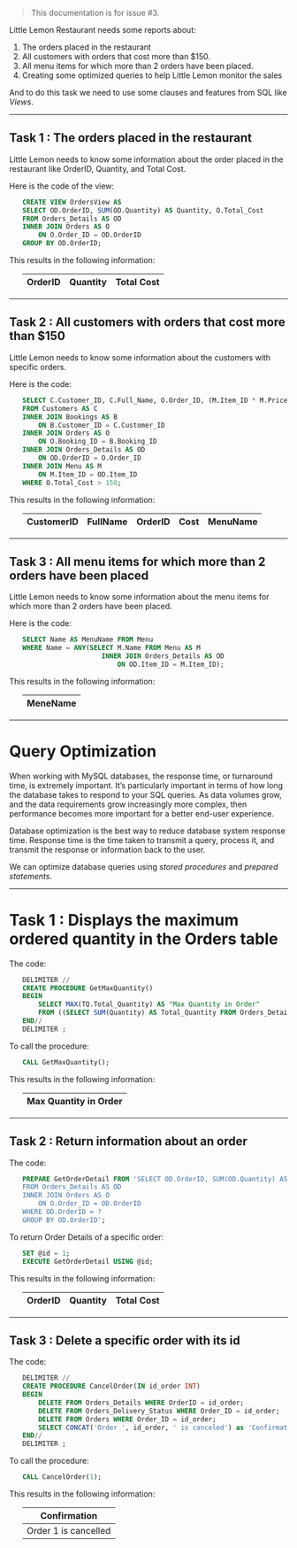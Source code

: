 > This documentation is for issue #3.

Little Lemon Restaurant needs some reports about:
1. The orders placed in the restaurant
2. All customers with orders that cost more than $150.
3. All menu items for which more than 2 orders have been placed.
4. Creating some optimized queries to help Little Lemon monitor the sales

And to do this task we need to use some clauses and features from SQL like _Views_.

<hr>

## Task 1 : The orders placed in the restaurant ##

Little Lemon needs to know some information about the order placed in the restaurant like OrderID, Quantity, and Total Cost.

Here is the code of the view:

<ul>

```sql
CREATE VIEW OrdersView AS
SELECT OD.OrderID, SUM(OD.Quantity) AS Quantity, O.Total_Cost
FROM Orders_Details AS OD
INNER JOIN Orders AS O
	ON O.Order_ID = OD.OrderID
GROUP BY OD.OrderID;
```

</ul>

This results in the following information:

<ul>

| OrderID | Quantity    | Total Cost    |
| :---:   | :---:       | :---:         |

</ul>

<hr>

## Task 2 : All customers with orders that cost more than $150 ##

Little Lemon needs to know some information about the customers with specific orders.

Here is the code:

<ul>

```sql
SELECT C.Customer_ID, C.Full_Name, O.Order_ID, (M.Item_ID * M.Price) AS Cost, M.Name AS MenuName
FROM Customers AS C
INNER JOIN Bookings AS B
	ON B.Customer_ID = C.Customer_ID
INNER JOIN Orders AS O
	ON O.Booking_ID = B.Booking_ID
INNER JOIN Orders_Details AS OD
	ON OD.OrderID = O.Order_ID
INNER JOIN Menu AS M
	ON M.Item_ID = OD.Item_ID
WHERE O.Total_Cost > 150;
```

</ul>

This results in the following information:

<ul>

| CustomerID | FullName    | OrderID    | Cost | MenuName |
| :---:      | :---:       | :---:      |:---: |:---:     |

</ul>

<hr>

## Task 3 : All menu items for which more than 2 orders have been placed ##

Little Lemon needs to know some information about the menu items for which more than 2 orders have been placed.

Here is the code:

<ul>

```sql
SELECT Name AS MenuName FROM Menu
WHERE Name = ANY(SELECT M.Name FROM Menu AS M
					INNER JOIN Orders_Details AS OD
						ON OD.Item_ID = M.Item_ID);
```

</ul>

This results in the following information:

<ul>

| MeneName |
| :---:    |

</ul>

<hr>

# Query Optimization #

When working with MySQL databases, the response time, or turnaround time, is extremely important. It’s particularly important in terms of how long the database takes to respond to your SQL queries. As data volumes grow, and the data requirements grow increasingly more complex, then performance becomes more important for a better end-user experience.

Database optimization is the best way to reduce database system response time. Response time is the time taken to transmit a query, process it, and transmit the response or information back to the user.  

We can optimize database queries using _stored procedures_ and _prepared statements_.

<hr>

# Task 1 : Displays the maximum ordered quantity in the Orders table #

The code:

<ul>

```sql
DELIMITER //
CREATE PROCEDURE GetMaxQuantity()
BEGIN
	SELECT MAX(TQ.Total_Quantity) AS "Max Quantity in Order"
    FROM ((SELECT SUM(Quantity) AS Total_Quantity FROM Orders_Details GROUP BY OrderID)) AS TQ;
END//
DELIMITER ;
```

</ul>

To call the procedure:

<ul>

```sql
CALL GetMaxQuantity();
```

</ul>

This results in the following information:

<ul>

| Max Quantity in Order |
| :------------------:  |

</ul>

<hr>

## Task 2 : Return information about an order #

The code:

<ul>

```sql
PREPARE GetOrderDetail FROM 'SELECT OD.OrderID, SUM(OD.Quantity) AS Quantity, O.Total_Cost
FROM Orders_Details AS OD
INNER JOIN Orders AS O
	ON O.Order_ID = OD.OrderID
WHERE OD.OrderID = ?
GROUP BY OD.OrderID';
```

</ul>

To return Order Details of a specific order:

<ul>

```sql
SET @id = 1;
EXECUTE GetOrderDetail USING @id;
```

</ul>

This results in the following information:

<ul>

| OrderID | Quantity    | Total Cost    |
| :---:   | :---:       | :---:         |

</ul>

<hr>

## Task 3 : Delete a specific order with its id ##

The code:

<ul>

```sql
DELIMITER //
CREATE PROCEDURE CancelOrder(IN id_order INT)
BEGIN
	DELETE FROM Orders_Details WHERE OrderID = id_order;
	DELETE FROM Orders_Delivery_Status WHERE Order_ID = id_order;
	DELETE FROM Orders WHERE Order_ID = id_order;
    SELECT CONCAT('Order ', id_order, ' is canceled') as 'Confirmation';
END//
DELIMITER ;
```

</ul>

To call the procedure:

<ul>

```sql
CALL CancelOrder(1);
```

</ul>

This results in the following information:
<ul>

|      Confirmation     |
| :------------------:  |
| Order 1 is cancelled |

</ul>